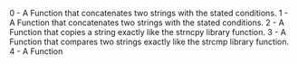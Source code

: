 0 - A Function that concatenates two strings with the stated conditions.
1 - A Function that concatenates two strings with the stated conditions.
2 - A Function that copies a string exactly like the strncpy library function.
3 - A Function that compares two strings exactly like the strcmp library function.
4 - A Function 
